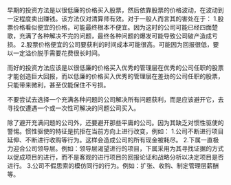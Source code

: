早期的投资方法是以很低廉的价格买入股票，然后依靠股票的价格波动，在波动到一定程度卖出赚钱。该方法仅对清算师有效。对于一般人而言其的害处在于：
1.股票价格看似便宜的价格，可能最终根本不便宜。因为这时的公司可能已经四面楚歌，充满了各种解决不完的问题，最终各种问题的爆发可能导致公司破产造成亏损。
2.股票价格便宜的公司要获利的时间成本可能很高。可能因为回报很低，要以一定溢价脱手需要花费很长时间。

而好的投资方法应该是以很低廉的价格买入优秀的管理层在优秀的公司任职的股票才能创造巨大回报，而以低廉的价格买入优秀的管理层在差劲的公司任职的股票，只能带来微利，甚至仅能保住不亏损。

不要尝试去选择一个充满各种问题的公司解决所有问题获利，而是应该避开它，去寻找仅遭遇一个或一次性可解决的问题公司买入。

除了避开充满问题的公司外，还要避开那些平庸的公司。因为其缺乏对惯性驱使的警惕。惯性驱使的特征是抗拒在当前方向上进行改变，例如：
1.公司不断进行项目延伸、不断进行收购等行为。这样会造成公司的所有现金被耗尽。
2.下属一直极力迎合公司领导层。例如：领导层渴望进行的项目，下属采用为其寻找证据的方式以促成项目的进行，而不是客观的进行项目的回报论证和战略分析以决定项目是否进行。
3.公司不假思索的模仿同行的行为。例如：扩张、收购、制定管理层薪酬等。
